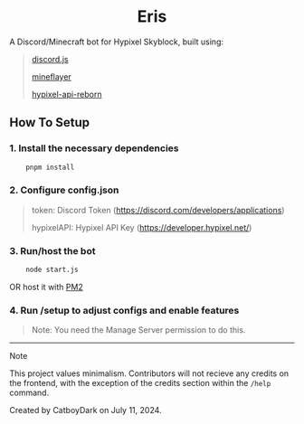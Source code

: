 <h1 align="center">
    Eris
</h1>

A Discord/Minecraft bot for Hypixel Skyblock, built using:

> [discord.js](https://github.com/discordjs/guide)
>
> [mineflayer](https://github.com/PrismarineJS/mineflayer)
>
> [hypixel-api-reborn](https://github.com/Hypixel-API-Reborn/hypixel-api-reborn)

<h2>How To Setup</h2>

### 1. Install the necessary dependencies

```bash
    pnpm install
```

### 2. Configure config.json

> token: Discord Token (https://discord.com/developers/applications)
>
> hypixelAPI: Hypixel API Key (https://developer.hypixel.net/)

### 3. Run/host the bot

```bash
    node start.js
```

OR host it with [PM2](https://pm2.keymetrics.io/)

### 4. Run /setup to adjust configs and enable features

> Note: You need the Manage Server permission to do this.

---

> [!NOTE]
> This project values minimalism. Contributors will not recieve any credits on the frontend, with the exception of the credits section within the `/help` command.

Created by CatboyDark on July 11, 2024.
